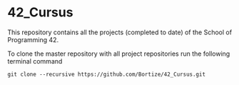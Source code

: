 # 42_Cursus
This repository contains all the projects (completed to date) of the School of Programming 42.

To clone the master repository with all project repositories run the following terminal command
```
git clone --recursive https://github.com/Bortize/42_Cursus.git
